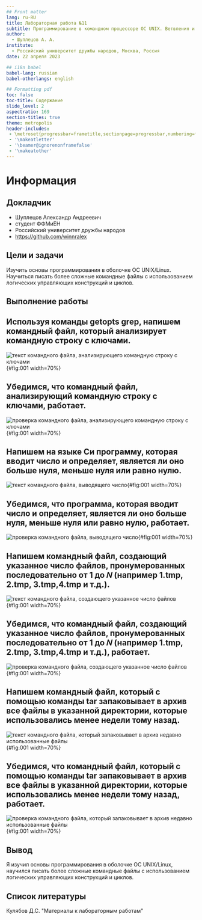 ```yaml
---
## Front matter
lang: ru-RU
title: Лабораторная работа №11
subtitle: Программирование в командном процессоре ОС UNIX. Ветвления и циклы
author:
  - Шуплецов А. А.
institute:
  - Российский университет дружбы народов, Москва, Россия
date: 22 апреля 2023

## i18n babel
babel-lang: russian
babel-otherlangs: english

## Formatting pdf
toc: false
toc-title: Содержание
slide_level: 2
aspectratio: 169
section-titles: true
theme: metropolis
header-includes:
 - \metroset{progressbar=frametitle,sectionpage=progressbar,numbering=fraction}
 - '\makeatletter'
 - '\beamer@ignorenonframefalse'
 - '\makeatother'
---
```


# Информация

## Докладчик

  * Шуплецов Александр Андреевич
  * студент ФФМиЕН
  * Российский университет дружбы народов
  * https://github.com/winnralex

## Цели и задачи

Изучить основы программирования в оболочке ОС UNIX/Linux. Научиться писать более сложные командные файлы с использованием логических управляющих конструкций и циклов.

## Выполнение работы

## Используя команды getopts grep, напишем командный файл, который анализирует командную строку с ключами.

![текст командного файла, анализирующего командную строку с ключами](image/1.png){#fig:001 width=70%}

## Убедимся, что командный файл, анализирующий командную строку с ключами, работает.

![проверка командного файла, анализирующего командную строку с ключами](image/2.png){#fig:001 width=70%}

## Напишем на языке Си программу, которая вводит число и определяет, является ли оно больше нуля, меньше нуля или равно нулю.

![текст командного файла, выводящего число](image/3.png){#fig:001 width=70%}

## Убедимся, что программа, которая вводит число и определяет, является ли оно больше нуля, меньше нуля или равно нулю, работает.

![проверка командного файла, выводящего число](image/4.png){#fig:001 width=70%}

## Напишем командный файл, создающий указанное число файлов, пронумерованных последовательно от 1 до 𝑁 (например 1.tmp, 2.tmp, 3.tmp,4.tmp и т.д.).

![текст командного файла, создающего указанное число файлов](image/5.png){#fig:001 width=70%}

## Убедимся, что командный файл, создающий указанное число файлов, пронумерованных последовательно от 1 до 𝑁 (например 1.tmp, 2.tmp, 3.tmp,4.tmp и т.д.), работает. 

![проверка командного файла, создающего указанное число файлов](image/6.png){#fig:001 width=70%}

## Напишем командный файл, который с помощью команды tar запаковывает в архив все файлы в указанной директории, которые использовались менее недели тому назад.

![текст командного файла, который запаковывает в архив недавно использованные файлы](image/7.png){#fig:001 width=70%}

## Убедимся, что командный файл, который с помощью команды tar запаковывает в архив все файлы в указанной директории, которые использовались менее недели тому назад, работает.

![проверка командного файла, который запаковывает в архив недавно использованные файлы](image/8.png){#fig:001 width=70%}

## Вывод

Я изучил основы программирования в оболочке ОС UNIX/Linux, научился писать более сложные командные файлы с использованием логических управляющих конструкций и циклов.

## Список литературы

Кулябов Д.С. "Материалы к лабораторным работам"
